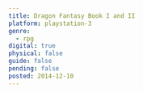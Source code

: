 ```yaml
---
title: Dragon Fantasy Book I and II
platform: playstation-3
genre:
  - rpg
digital: true
physical: false
guide: false
pending: false
posted: 2014-12-10
---
```

